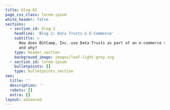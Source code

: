 ```yaml
---
title: blog-02
page_css_class: lorem-ipsum
white_header: false
sections:
  - section_id: blog-2
    headline: 'Blog 2: Data Trusts & E-Commerce'
    subtitle: >
      How does BütCamp, Inc. use Data Trusts as part of an e-commerce solution
      and why? 
    type: header_section
    background_image: images/leaf-light-grey.svg
  - section_id: lorem-ipsum
    bulletpoints: []
    type: bulletpoints_section
seo:
  title: ''
  description: ''
  robots: []
  extra: []
layout: advanced
---
```

